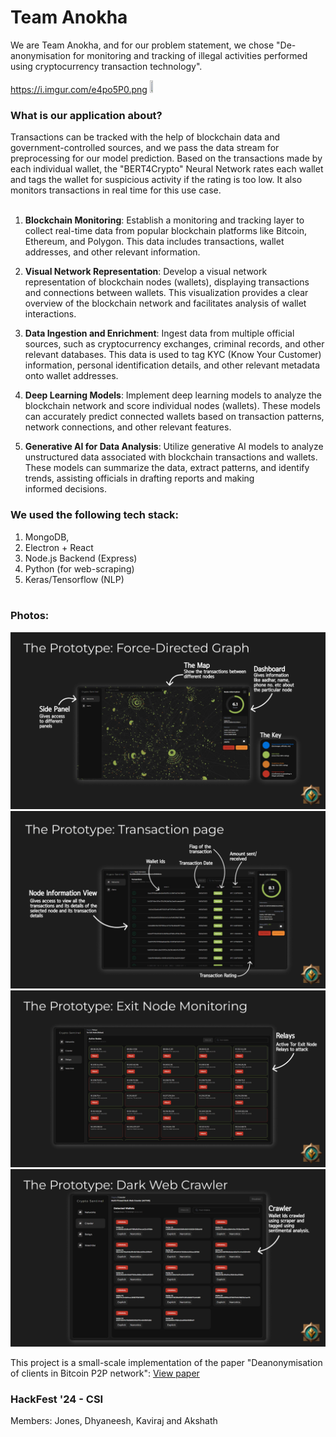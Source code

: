 ﻿# Team Anokha

We are Team Anokha, and for our problem statement, we chose "De-anonymisation for monitoring and tracking of illegal
activities performed using cryptocurrency transaction
technology". 

https://i.imgur.com/e4po5P0.png
[<img src="https://i.imgur.com/e4po5P0.png"  width="10%" height="10%">](https://anokha.locaro.in)

### What is our application about? 

Transactions can be tracked with the help of blockchain data and government-controlled sources, and we pass the data stream for preprocessing for our model prediction. Based on the transactions made by each individual wallet, the "BERT4Crypto" Neural Network rates each wallet and tags the wallet for suspicious activity if the rating is too low. It also monitors transactions in real time for this use case. 
<br></br>

1. <b>Blockchain Monitoring</b>: Establish a monitoring and tracking layer to collect real-time data from popular blockchain platforms like Bitcoin, Ethereum, and Polygon. This data includes transactions, wallet addresses, and other relevant information.

2. <b>Visual Network Representation</b>: Develop a visual network representation of blockchain nodes (wallets), displaying transactions and connections between wallets. This visualization provides a clear overview of the blockchain network and facilitates analysis of wallet interactions.

3. <b>Data Ingestion and Enrichment</b>: Ingest data from multiple official sources, such as cryptocurrency exchanges, criminal records, and other relevant databases. This data is used to tag KYC (Know Your Customer) information, personal identification details, and other relevant metadata onto wallet addresses.

4. <b>Deep Learning Models</b>: Implement deep learning models to analyze the blockchain network and score individual nodes (wallets). These models can accurately predict connected wallets based on transaction patterns, network connections, and other relevant features.

5. <b>Generative AI for Data Analysis</b>: Utilize generative AI models to analyze unstructured data associated with blockchain transactions and wallets. These models can summarize the data, extract patterns, and identify trends, assisting officials in drafting reports and making informed decisions.

### We used the following tech stack: 
1. MongoDB, 
2. Electron + React
3. Node.js Backend (Express) 
4. Python (for web-scraping)
5. Keras/Tensorflow (NLP)
<br></br>

### Photos:

![alt text](images/fd_graph.png)
![alt text](images/transaction_page.png)
![alt text](images/node_monitoring.png)
![alt text](images/dw_crawler.png)

This project is a small-scale implementation of the paper "Deanonymisation of clients in Bitcoin P2P network": [View paper](https://arxiv.org/abs/1405.7418)

### HackFest '24 - CSI
Members: Jones, Dhyaneesh, Kaviraj and Akshath
